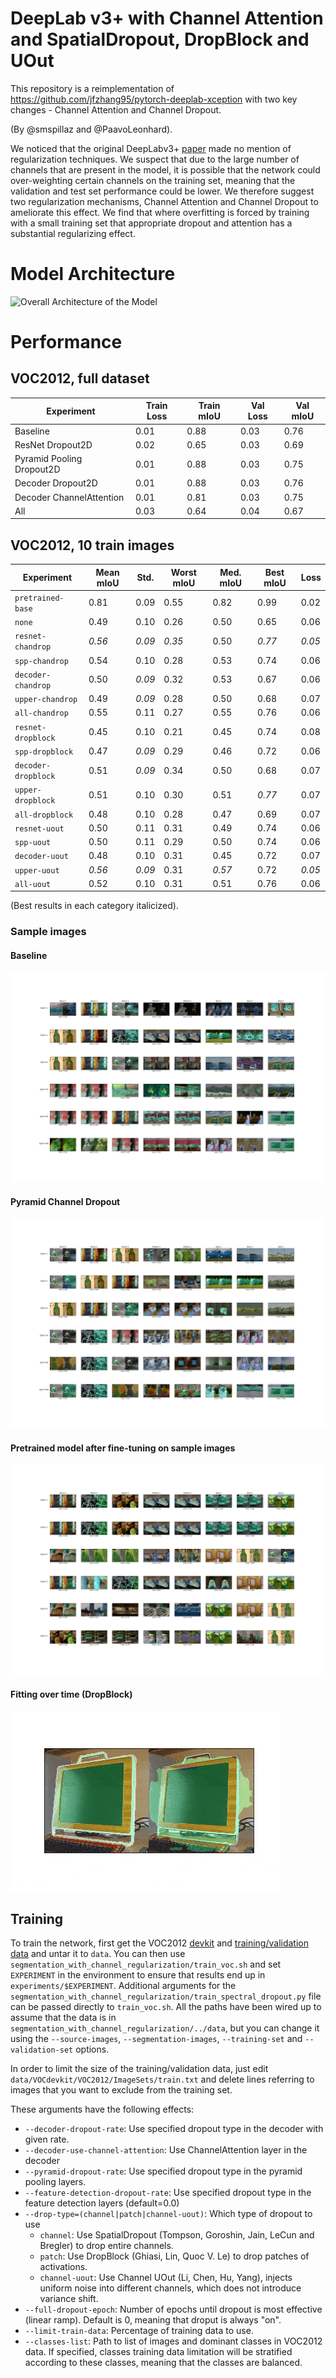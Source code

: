 # DeepLab v3+ with Channel Attention and SpatialDropout, DropBlock and UOut
This repository is a reimplementation of https://github.com/jfzhang95/pytorch-deeplab-xception with two key changes - Channel Attention and Channel Dropout.

(By @smspillaz and @PaavoLeonhard).

We noticed that the original DeepLabv3+ [paper](https://arxiv.org/abs/1802.02611) made no mention of regularization techniques. We suspect that due to the large number of channels that are present in the model, it is possible that the network could over-weighting certain channels on the training set, meaning that the validation and test set performance could be lower. We therefore suggest two regularization mechanisms, Channel Attention and Channel Dropout to ameliorate this effect. We find that where overfitting is forced by training with a small training set that appropriate dropout and attention has a substantial regularizing effect.

# Model Architecture

![Overall Architecture of the Model](https://docs.google.com/drawings/d/e/2PACX-1vT3zJFeRkmVcH1lSjj6XLsyL96V-fWgWOEQtMtZry3geSeZZK0qxajKKFgSDUxRZDpQ-CsbYqgLFf1D/pub?w=1713&h=1273)

# Performance
## VOC2012, full dataset

| Experiment | Train Loss | Train mIoU | Val Loss | Val mIoU |
|------------|------------|------------|----------|----------|
|Baseline    | 0.01       | 0.88       |0.03      | 0.76     |
|ResNet Dropout2D    | 0.02       | 0.65       |0.03      | 0.69     |
|Pyramid Pooling Dropout2D    | 0.01       | 0.88       |0.03      | 0.75     |
|Decoder Dropout2D    | 0.01       | 0.88       |0.03      | 0.76     |
|Decoder ChannelAttention    | 0.01       | 0.81       |0.03      | 0.75     |
|All    | 0.03       | 0.64       |0.04      | 0.67     |

## VOC2012, 10 train images

  |Experiment            | Mean mIoU|    Std.|    Worst mIoU|   Med. mIoU|   Best mIoU|    Loss|
  |--------------------- |-----------| --------| ------------| -----------| -----------| --------|
  |`pretrained-base`     |   0.81    |   0.09  |     0.55    |    0.82    |    0.99    |   0.02   |
  |`none`                |   0.49    |   0.10  |     0.26    |    0.50    |    0.65    |   0.06   |
  |`resnet-chandrop`     |  *0.56*   |  *0.09* |    *0.35*   |    0.50    |   *0.77*   |  *0.05*   |
  |`spp-chandrop`        |   0.54    |   0.10  |     0.28    |    0.53    |    0.74    |   0.06   |
  |`decoder-chandrop`    |   0.50    |  *0.09* |     0.32    |    0.53    |    0.67    |   0.06   |
  |`upper-chandrop`      |   0.49    |  *0.09* |     0.28    |    0.50    |    0.68    |   0.07   |
  |`all-chandrop`        |   0.55    |   0.11  |     0.27    |    0.55    |    0.76    |   0.06   |
  |`resnet-dropblock`    |   0.45    |   0.10  |     0.21    |    0.45    |    0.74    |   0.08   |
  |`spp-dropblock`       |   0.47    |  *0.09* |     0.29    |    0.46    |    0.72    |   0.06   |
  |`decoder-dropblock`   |   0.51    |  *0.09* |     0.34    |    0.50    |    0.68    |   0.07   |
  |`upper-dropblock`     |   0.51    |   0.10  |     0.30    |    0.51    |   *0.77*   |   0.07   |
  |`all-dropblock`       |   0.48    |   0.10  |     0.28    |    0.47    |    0.69    |   0.07   |
  |`resnet-uout`         |   0.50    |   0.11  |     0.31    |    0.49    |    0.74    |   0.06   |
  |`spp-uout`            |   0.50    |   0.11  |     0.29    |    0.50    |    0.74    |   0.06   |
  |`decoder-uout`        |   0.48    |   0.10  |     0.31    |    0.45    |    0.72    |   0.07   |
  |`upper-uout`          |  *0.56*   |  *0.09* |     0.31    |   *0.57*   |    0.72    |  *0.05*   |
  |`all-uout`            |   0.52    |   0.10  |     0.31    |    0.51    |    0.76    |   0.06   |

(Best results in each category italicized).

### Sample images

#### Baseline

![Baseline Segmentations](reports/overfitted/none/best_images.png)

#### Pyramid Channel Dropout

![Baseline Segmentations](reports/overfitted/pyramid-channel-dropout/best_images.png)

#### Pretrained model after fine-tuning on sample images

![Baseline Segmentations](reports/overfitted/pretrained-modelzoo/best_images.png)

#### Fitting over time (DropBlock)

![DropBlock Animation](reports/limited/experiment-segmentation1.gif)

## Training

To train the network, first get the VOC2012 [devkit](http://host.robots.ox.ac.uk/pascal/VOC/voc2012/VOCdevkit_18-May-2011.tar) and [training/validation data](http://host.robots.ox.ac.uk/pascal/VOC/voc2012/VOCtrainval_11-May-2012.tar) and untar it to `data`. You can then use `segmentation_with_channel_regularization/train_voc.sh` and set `EXPERIMENT` in the environment to ensure that results end up in `experiments/$EXPERIMENT`. Additional arguments for the `segmentation_with_channel_regularization/train_spectral_dropout.py` file can be passed directly to `train_voc.sh`. All the paths have been wired up to assume that the data is in `segmentation_with_channel_regularization/../data`, but you can change it using the `--source-images`, `--segmentation-images`, `--training-set` and `--validation-set` options.

In order to limit the size of the training/validation data, just edit `data/VOCdevkit/VOC2012/ImageSets/train.txt` and delete lines referring to images that you want to exclude from the training set.

These arguments have the following effects:
 - `--decoder-dropout-rate`: Use specified dropout type in the decoder with given rate.
 - `--decoder-use-channel-attention`: Use ChannelAttention layer in the decoder
 - `--pyramid-dropout-rate`: Use specified dropout type in the pyramid pooling layers.
 - `--feature-detection-dropout-rate`: Use specified dropout type in the feature detection layers (default=0.0)
 - `--drop-type=(channel|patch|channel-uout)`: Which type of dropout to use
   - `channel`: Use SpatialDropout (Tompson, Goroshin, Jain, LeCun and Bregler) to drop entire channels.
   - `patch`: Use DropBlock (Ghiasi, Lin, Quoc V. Le) to drop patches of activations.
   - `channel-uout`: Use Channel UOut (Li, Chen, Hu, Yang), injects uniform noise into different channels, which does not introduce variance shift.
 - `--full-dropout-epoch`: Number of epochs until dropout is most effective (linear ramp). Default is 0, meaning that droput is always "on".
 - `--limit-train-data`: Percentage of training data to use.
 - `--classes-list`: Path to list of images and dominant classes in VOC2012 data. If specified, classes training data limitation will be stratified according to these classes, meaning that the classes are balanced.
